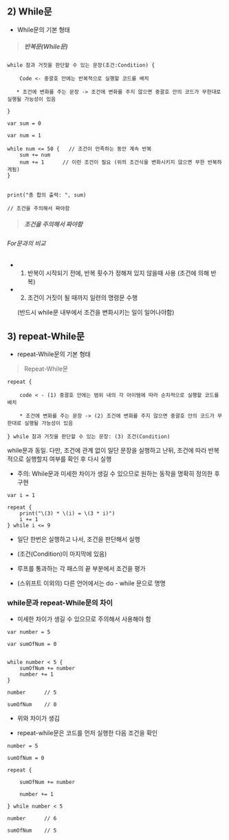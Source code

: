 ## 2) While문

- While문의 기본 형태

> ##### 반복문(While문)

```
while 참과 거짓을 판단할 수 있는 문장(조건:Condition) {

    Code <- 중괄호 안에는 반복적으로 실행할 코드를 배치

   * 조건에 변화를 주는 문장 -> 조건에 변화를 주지 않으면 중괄호 안의 코드가 무한대로 실행될 가능성이 있음

}

```

```
var sum = 0

var num = 1

while num <= 50 {   // 조건이 만족하는 동안 계속 반복
    sum += num
    num += 1      // 이런 조건이 필요 (위의 조건식을 변화시키지 않으면 무한 반복하게됨)
}


print("총 합의 출력: ", sum)

// 조건을 주의해서 짜야함

```

> ##### _조건을 주의해서 짜야함_

###### For문과의 비교

- 1. 반복이 시작되기 전에, 반복 횟수가 정해져 있지 않을때 사용 (조건에 의해 반복)

- 2.  조건이 거짓이 될 때까지 일련의 명령문 수행

  (반드시 while문 내부에서 조건을 변화시키는 일이 일어나야함)

## 3) repeat-While문

- repeat-While문의 기본 형태

> Repeat-While문

```
repeat {

    code < - (1) 중괄호 안에는 범위 내의 각 아이템에 따라 순차적으로 실행할 코드를 배치

    * 조건에 변화를 주는 문장 -> (2) 조건에 변화를 주지 않으면 중괄호 안의 코드가 무한대로 실행될 가능성이 있음

} while 참과 거짓을 판단할 수 있는 문장: (3) 조건(Condition)

```

while문과 동일. 다만, 조건에 관계 없이 일단 문장을 실행하고 난뒤, 조건에 따라 반복적으로 실행할지 여부를 확인 후 다시 실행

- 주의: While문과 미세한 차이가 생길 수 있으므로 원하는 동작을 명확히 정의한 후 구현

```
var i = 1

repeat {
    print("\(3) * \(i) = \(3 * i)")
    i += 1
} while i <= 9

```

- 일단 한번은 실행하고 나서, 조건을 판단해서 실행

- (조건(Condition)이 마지막에 있음)

- 루프를 통과하는 각 패스의 끝 부분에서 조건을 평가

- (스위프트 이외의) 다른 언어에서는 do - while 문으로 명명

### while문과 repeat-While문의 차이

- 미세한 차이가 생길 수 있으므로 주의해서 사용해야 함

```
var number = 5

var sumOfNum = 0


while number < 5 {
    sumOfNum += number
    number += 1
}

number      // 5

sumOfNum    // 0

```

- 위와 차이가 생김

- repeat-while문은 코드를 먼저 실행한 다음 조건을 확인

```
number = 5

sumOfNum = 0

repeat {

    sumOfNum += number

    number += 1

} while number < 5

number      // 6

sumOfNum    // 5

```
